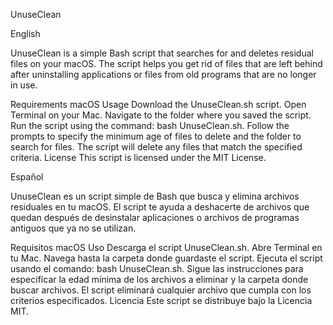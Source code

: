 UnuseClean


English


UnuseClean is a simple Bash script that searches for and deletes residual files on your macOS. The script helps you get rid of files that are left behind after uninstalling applications or files from old programs that are no longer in use.

Requirements
macOS
Usage
Download the UnuseClean.sh script.
Open Terminal on your Mac.
Navigate to the folder where you saved the script.
Run the script using the command: bash UnuseClean.sh.
Follow the prompts to specify the minimum age of files to delete and the folder to search for files.
The script will delete any files that match the specified criteria.
License
This script is licensed under the MIT License.

Español

UnuseClean es un script simple de Bash que busca y elimina archivos residuales en tu macOS. El script te ayuda a deshacerte de archivos que quedan después de desinstalar aplicaciones o archivos de programas antiguos que ya no se utilizan.

Requisitos
macOS
Uso
Descarga el script UnuseClean.sh.
Abre Terminal en tu Mac.
Navega hasta la carpeta donde guardaste el script.
Ejecuta el script usando el comando: bash UnuseClean.sh.
Sigue las instrucciones para especificar la edad mínima de los archivos a eliminar y la carpeta donde buscar archivos.
El script eliminará cualquier archivo que cumpla con los criterios especificados.
Licencia
Este script se distribuye bajo la Licencia MIT.
